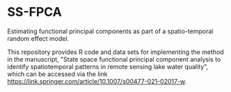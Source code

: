 # SS-FPCA

Estimating functional principal components as part of a spatio-temporal random effect model. 

This repository provides R code and data sets for implementing the method in the manuscript, "State space functional principal component analysis to identify spatiotemporal patterns in remote sensing lake water quality", which can be accessed via the link https://link.springer.com/article/10.1007/s00477-021-02017-w.


